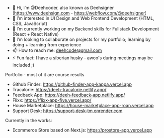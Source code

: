 - 👋 Hi, I’m @Deehcoder, also known as Deehsigner (https://www.deehsign.com - https://webflow.com/@deehsigner)
- 👀 I’m interested in UI Design and Web Frontend Development (HTML, CSS, JavaScript)
- 🌱 I’m currently working on my Backend skills for Fullstack Development (React + React Native)
- 💞️ I’m looking to collaborate on projects for my portfolio; learning by doing + learning from experience
- 📫 How to reach me: deehcode@gmail.com
- ⚡ Fun fact: I have a siberian husky - awoo's during meetings may be included ;)

<!---
Deehcoder/Deehcoder is a ✨ special ✨ repository because its `README.md` (this file) appears on your GitHub profile.
You can click the Preview link to take a look at your changes.
--->


Portfolio - most of it are course results

- Github Finder: https://github-finder-app-kappa.vercel.app 
- Tracalorie: https://deeh-tracalorie.netlify.app/
- Feedback App: https://deeh-feedback-app.netlify.app/
- Flixx: https://flixx-app-five.vercel.app/
- House Marketplace: https://house-marketplace-app-roan.vercel.app
- Support Desk: https://support-desk-tm.onrender.com


Currently in the works:
- Ecommerce Store based on Next.js: https://prostore-app.vercel.app

